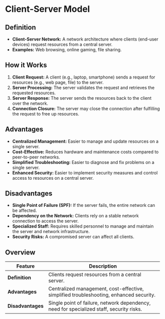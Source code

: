 # Client-Server Model

## Definition

* **Client-Server Network:** A network architecture where clients (end-user devices) request resources from a central server.
* **Examples:** Web browsing, online gaming, file sharing.

## How it Works

1. **Client Request:** A client (e.g., laptop, smartphone) sends a request for resources (e.g., web page, file) to the server.
2. **Server Processing:** The server validates the request and retrieves the requested resources.
3. **Server Response:** The server sends the resources back to the client over the network.
4. **Connection Closure:** The server may close the connection after fulfilling the request to free up resources.

## Advantages

* **Centralized Management:** Easier to manage and update resources on a single server.
* **Cost-Effective:** Reduces hardware and maintenance costs compared to peer-to-peer networks.
* **Simplified Troubleshooting:** Easier to diagnose and fix problems on a single server.
* **Enhanced Security:**  Easier to implement security measures and control access to resources on a central server.

## Disadvantages

* **Single Point of Failure (SPF):** If the server fails, the entire network can be affected.
* **Dependency on the Network:** Clients rely on a stable network connection to access the server.
* **Specialized Staff:** Requires skilled personnel to manage and maintain the server and network infrastructure.
* **Security Risks:**  A compromised server can affect all clients.

## Overview

| Feature | Description |
|---|---|
| **Definition** | Clients request resources from a central server. |
| **Advantages** | Centralized management, cost-effective, simplified troubleshooting, enhanced security. |
| **Disadvantages** | Single point of failure, network dependency, need for specialized staff, security risks. |
